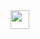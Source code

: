 
<img src="https://github.com/Mo-Tech-MRK-YT/Mo-Tech-MRK-YT/blob/main/gifs/Hi.gif" width="30px">



